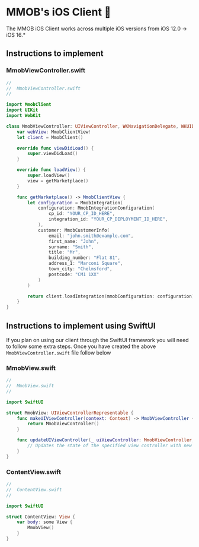 # MMOB's iOS Client 📱

The MMOB iOS Client works across multiple iOS versions from iOS 12.0 -> iOS 16.*

## Instructions to implement

### MmobViewController.swift

```swift
//
//  MmobViewController.swift
//

import MmobClient
import UIKit
import WebKit

class MmobViewController: UIViewController, WKNavigationDelegate, WKUIDelegate {
    var webView: MmobClientView!
    let client = MmobClient()

    override func viewDidLoad() {
        super.viewDidLoad()
    }

    override func loadView() {
        super.loadView()
        view = getMarketplace()
    }

    func getMarketplace() -> MmobClientView {
        let configuration = MmobIntegration(
            configuration: MmobIntegrationConfiguration(
                cp_id: "YOUR_CP_ID_HERE",
                integration_id: "YOUR_CP_DEPLOYMENT_ID_HERE",
            ),
            customer: MmobCustomerInfo(
                email: "john.smith@example.com",
                first_name: "John",
                surname: "Smith",
                title: "Mr",
                building_number: "Flat 81",
                address_1: "Marconi Square",
                town_city: "Chelmsford",
                postcode: "CM1 1XX"
            )
        )

        return client.loadIntegration(mmobConfiguration: configuration)
    }
}
```

## Instructions to implement using SwiftUI

If you plan on using our client through the SwiftUI framework you will need to follow some extra steps. Once you have created the above `MmobViewController.swift` file follow below

### MmobView.swift

```swift
//
//  MmobView.swift
//

import SwiftUI

struct MmobView: UIViewControllerRepresentable {
    func makeUIViewController(context: Context) -> MmobViewController {
        return MmobViewController()
    }

    func updateUIViewController(_ uiViewController: MmobViewController, context: Context) {
        // Updates the state of the specified view controller with new information from SwiftUI.
    }
}
```

### ContentView.swift

```swift
//
//  ContentView.swift
//

import SwiftUI

struct ContentView: View {
    var body: some View {
        MmobView()
    }
}

```


